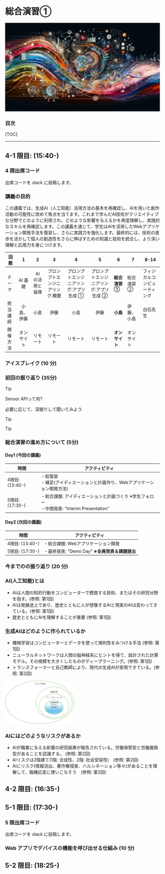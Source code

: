 # 総合演習①

![](./images/a.webp)

### 目次

[TOC]

---

## 4-1 限目: (15:40-)

### 4 限出席コード

出席コードを slack に投稿します。

### 講義の目的

この講義では、生成AI（人工知能）活用方法の基本を再確認し、AIを用いた創作活動の可能性に改めて焦点を当てます。これまで学んだAI技術がクリエイティブな分野でどのように利用され、どのような影響を与えるかを再度理解し、実践的なスキルを再確認します。この講義を通じて、学生はAIを活用したWebアプリケーション開発手法を復習し、さらに実践力を強化します。最終的には、技術の進歩を活かして個人の創造性をさらに伸ばすための知識と技術を統合し、より深い理解と応用力を身につけます。

| 回数     |     1      |        2        |              **3**              |                    4                    |                    5                    | 6              | 7          | 8-14                         |
| -------- | :--------: | :-------------: | :-----------------------------: | :-------------------------------------: | :-------------------------------------: | -------------- | ---------- | ---------------------------- |
| テーマ   |  AI 基礎   | AI の活用と倫理 | プロンプトエンジニアリング:概要 | プロンプトエンジニアリング:アプリ生成 ① | プロンプトエンジニアリング:アプリ生成 ② | **総合演習 ①** | 総合演習 ② | フィジカルコンピューティング |
| 担当講師 | 小島、伊藤 |      小島       |              伊藤               |                  小島                   |                  伊藤                   | **小島**       | 伊藤、小島 | 白石先生                     |
| 開催方法 | オンサイト |    リモート     |            リモート             |                リモート                 |                リモート                 | **オンサイト** | オンサイト |                              |

### アイスブレイク (10 分)

### 前回の振り返り (35分)

> [!Tip]
>
> Sensor APIって何?
>
> 必要に応じて、深掘りして聞いてみよう

> [!Tip]
>
> 

> [!Tip]
>
> 
>
> 



### 総合演習の進め方について (5分)

#### Day1 (今回の講義)

| 時間            | アクティビティ                                               |
| --------------- | ------------------------------------------------------------ |
| 4限目: (15:40-) | ・総復習<br />・補足(アイディエーションと計画作り、Webアプリケーション開発方法) |
| 5限目: (17:30-) | ・総合課題: アイディエーションと計画づくり ※学生フォロー<br />・中間発表: "Interim Presentation" |

#### Day2 (次回の講義)

| 時間            | アクティビティ                                       |
| --------------- | ---------------------------------------------------- |
| 4限目: (15:40-) | ・総合課題: Webアプリケーション開発<br />            |
| 5限目: (17:30-) | ・最終発表: "Demo Day" **※全員発表＆課題提出**<br /> |



### 今までのの振り返り (20 分)

### AI(人工知能)とは

- AIは人間の知的行動をコンピューターで模倣する技術、またはその研究分野を指す。(参照: 第1回)
- AIは発展途上であり、歴史とともに人が想像するAIと現実のAIは変わってきている。(参照: 第1回)
- 歴史とともにAIを理解することが重要 (参照: 第1回)

### 生成AIはどのように作られているか

- 機械学習はコンピューターとデータを使って規則性をみつける手法 (参照: 第1回)
- ニューラルネットワークは人間の脳神経系にヒントを得て、設計された計算モデル。その規模を大きくしたものがディープラーニング。(参照: 第1回)
- トランスフォーマーと自己教師により、現代の生成AIが実現できている。(参照: 第2回)

<img src="../1_ai_basic/images/category_ai.png" alt="生成AIと分類" style="zoom:22%;" />

### AIにはどのようなリスクがあるか

- AIが職業に与える影響の研究結果が報告されている。労働保管型と労働置換型があることを認識する。 (参照: 第2回)
- AIリスクは2階建て(1階: 合成性、2階: 社会受容性)　(参照: 第2回)
- AIにリスク(情報流出、著作権侵害、ハルシネーション等々)があることを理解して、臨機応変に使いこなそう　(参照: 第2回)



## 4-2 限目: (16:35-)



## 5-1 限目: (17:30-)

### 5 限出席コード

出席コードを slack に投稿します。

### Web アプリでデバイスの機能を呼び出せる仕組み (10 分)

## 5-2 限目: (18:25-)

